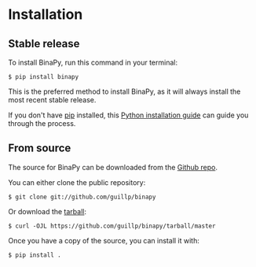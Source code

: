# Installation

## Stable release

To install BinaPy, run this command in your terminal:

```console
$ pip install binapy
```

This is the preferred method to install BinaPy, as it will always install the most recent stable release.

If you don't have [pip] installed, this [Python installation guide]
can guide you through the process.

## From source

The source for BinaPy can be downloaded from
the [Github repo].

You can either clone the public repository:

```console
$ git clone git://github.com/guillp/binapy
```

Or download the [tarball]:

```console
$ curl -OJL https://github.com/guillp/binapy/tarball/master
```

Once you have a copy of the source, you can install it with:

```console
$ pip install .
```

[github repo]: https://github.com/%7B%7B%20cookiecutter.github_username%20%7D%7D/%7B%7B%20cookiecutter.project_slug%20%7D%7D
[pip]: https://pip.pypa.io
[python installation guide]: http://docs.python-guide.org/en/latest/starting/installation/
[tarball]: https://github.com/%7B%7B%20cookiecutter.github_username%20%7D%7D/%7B%7B%20cookiecutter.project_slug%20%7D%7D/tarball/master
